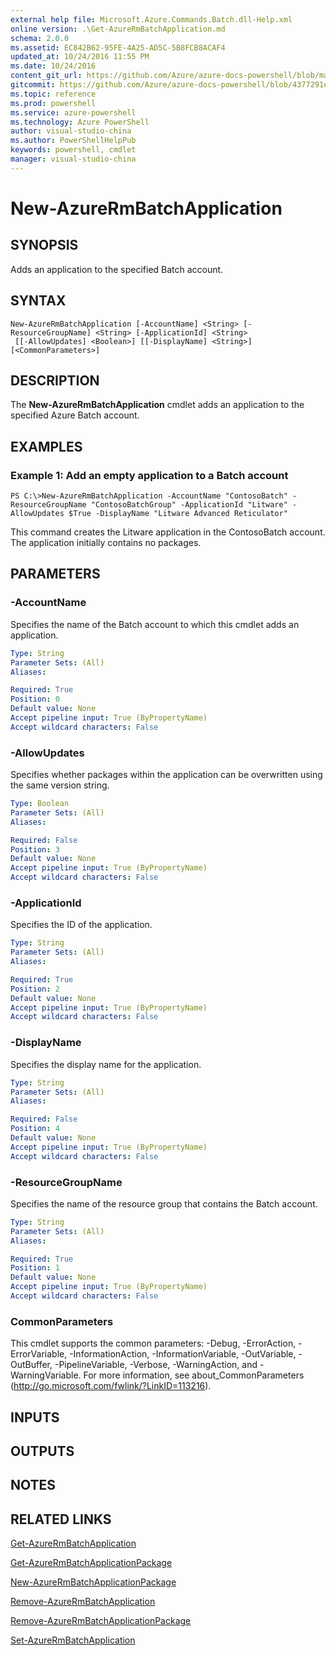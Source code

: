 ```yaml
---
external help file: Microsoft.Azure.Commands.Batch.dll-Help.xml
online version: .\Get-AzureRmBatchApplication.md
schema: 2.0.0
ms.assetid: EC842B62-95FE-4A25-AD5C-5B8FCB8ACAF4
updated_at: 10/24/2016 11:55 PM
ms.date: 10/24/2016
content_git_url: https://github.com/Azure/azure-docs-powershell/blob/master/azureps-cmdlets-docs/ResourceManager/AzureRM.Batch/v2.1.0/New-AzureRmBatchApplication.md
gitcommit: https://github.com/Azure/azure-docs-powershell/blob/4377291ee360e58e2c1c5d644155daf6a0279055/azureps-cmdlets-docs/ResourceManager/AzureRM.Batch/v2.1.0/New-AzureRmBatchApplication.md
ms.topic: reference
ms.prod: powershell
ms.service: azure-powershell
ms.technology: Azure PowerShell
author: visual-studio-china
ms.author: PowerShellHelpPub
keywords: powershell, cmdlet
manager: visual-studio-china
---
```


# New-AzureRmBatchApplication

## SYNOPSIS
Adds an application to the specified Batch account.

## SYNTAX

```
New-AzureRmBatchApplication [-AccountName] <String> [-ResourceGroupName] <String> [-ApplicationId] <String>
 [[-AllowUpdates] <Boolean>] [[-DisplayName] <String>] [<CommonParameters>]
```

## DESCRIPTION
The **New-AzureRmBatchApplication** cmdlet adds an application to the specified Azure Batch account.

## EXAMPLES

### Example 1: Add an empty application to a Batch account
```
PS C:\>New-AzureRmBatchApplication -AccountName "ContosoBatch" -ResourceGroupName "ContosoBatchGroup" -ApplicationId "Litware" -AllowUpdates $True -DisplayName "Litware Advanced Reticulator"
```

This command creates the Litware application in the ContosoBatch account.
The application initially contains no packages.

## PARAMETERS

### -AccountName
Specifies the name of the Batch account to which this cmdlet adds an application.

```yaml
Type: String
Parameter Sets: (All)
Aliases: 

Required: True
Position: 0
Default value: None
Accept pipeline input: True (ByPropertyName)
Accept wildcard characters: False
```

### -AllowUpdates
Specifies whether packages within the application can be overwritten using the same version string.

```yaml
Type: Boolean
Parameter Sets: (All)
Aliases: 

Required: False
Position: 3
Default value: None
Accept pipeline input: True (ByPropertyName)
Accept wildcard characters: False
```

### -ApplicationId
Specifies the ID of the application.

```yaml
Type: String
Parameter Sets: (All)
Aliases: 

Required: True
Position: 2
Default value: None
Accept pipeline input: True (ByPropertyName)
Accept wildcard characters: False
```

### -DisplayName
Specifies the display name for the application.

```yaml
Type: String
Parameter Sets: (All)
Aliases: 

Required: False
Position: 4
Default value: None
Accept pipeline input: True (ByPropertyName)
Accept wildcard characters: False
```

### -ResourceGroupName
Specifies the name of the resource group that contains the Batch account.

```yaml
Type: String
Parameter Sets: (All)
Aliases: 

Required: True
Position: 1
Default value: None
Accept pipeline input: True (ByPropertyName)
Accept wildcard characters: False
```

### CommonParameters
This cmdlet supports the common parameters: -Debug, -ErrorAction, -ErrorVariable, -InformationAction, -InformationVariable, -OutVariable, -OutBuffer, -PipelineVariable, -Verbose, -WarningAction, and -WarningVariable. For more information, see about_CommonParameters (http://go.microsoft.com/fwlink/?LinkID=113216).

## INPUTS

## OUTPUTS

## NOTES

## RELATED LINKS

[Get-AzureRmBatchApplication](./Get-AzureRmBatchApplication.md)

[Get-AzureRmBatchApplicationPackage](./Get-AzureRmBatchApplicationPackage.md)

[New-AzureRmBatchApplicationPackage](./New-AzureRmBatchApplicationPackage.md)

[Remove-AzureRmBatchApplication](./Remove-AzureRmBatchApplication.md)

[Remove-AzureRmBatchApplicationPackage](./Remove-AzureRmBatchApplicationPackage.md)

[Set-AzureRmBatchApplication](./Set-AzureRmBatchApplication.md)


